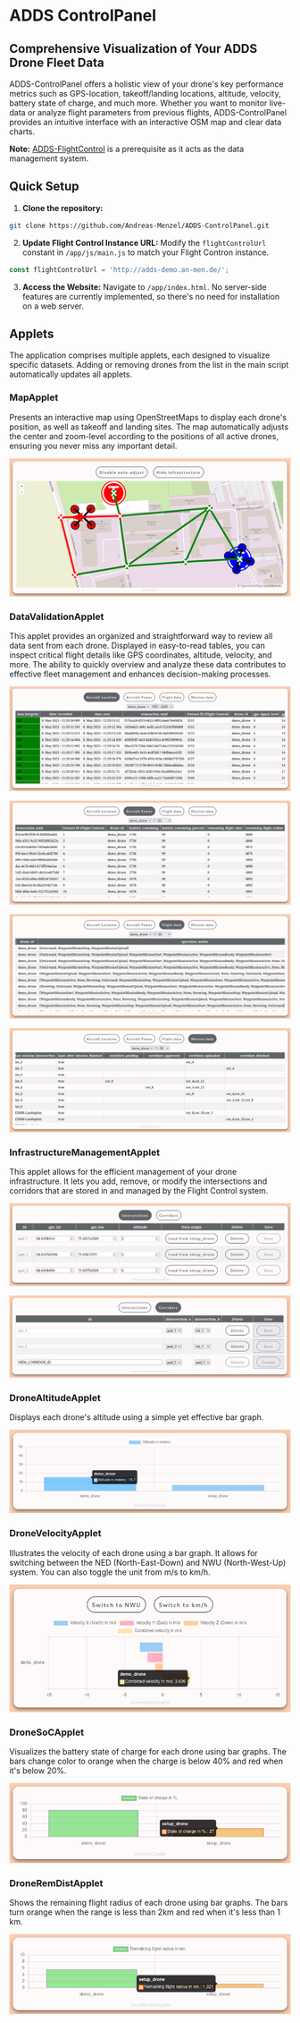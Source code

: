 # ADDS ControlPanel

## Comprehensive Visualization of Your ADDS Drone Fleet Data

ADDS-ControlPanel offers a holistic view of your drone's key performance metrics
such as GPS-location, takeoff/landing locations, altitude, velocity, battery
state of charge, and much more. Whether you want to monitor live-data or
analyze flight parameters from previous flights, ADDS-ControlPanel provides an
intuitive interface with an interactive OSM map and clear data charts.

**Note:** [ADDS-FlightControl](https://github.com/ADDS-FlightControl) is a
prerequisite as it acts as the data management system.

## Quick Setup

1. **Clone the repository:**

```bash
git clone https://github.com/Andreas-Menzel/ADDS-ControlPanel.git
```

2. **Update Flight Control Instance URL:** Modify the `flightControlUrl` constant
in `/app/js/main.js` to match your Flight Contron instance.

```javascript
const flightControlUrl = 'http://adds-demo.an-men.de/';
```

3. **Access the Website:** Navigate to `/app/index.html`. No server-side
features are currently implemented, so there's no need for installation on a web
server.

## Applets

The application comprises multiple applets, each designed to visualize specific
datasets. Adding or removing drones from the list in the main script
automatically updates all applets.

### MapApplet

Presents an interactive map using OpenStreetMaps to display each drone's
position, as well as takeoff and landing sites. The map automatically adjusts
the center and zoom-level according to the positions of all active drones,
ensuring you never miss any important detail.

![MapApplet](images/MapApplet.png)

### DataValidationApplet

This applet provides an organized and straightforward way to review all data
sent from each drone. Displayed in easy-to-read tables, you can inspect critical
flight details like GPS coordinates, altitude, velocity, and more. The ability
to quickly overview and analyze these data contributes to effective fleet
management and enhances decision-making processes.

![DataValidationApplet-AircraftLocation](images/DataValidationApplet_AircraftLocation.png)

![DataValidationApplet-AircraftPower](images/DataValidationApplet_AircraftPower.png)

![DataValidationApplet-FlightData](images/DataValidationApplet_FlightData.png)

![DataValidationApplet-MissionData](images/DataValidationApplet_MissionData.png)

### InfrastructureManagementApplet

This applet allows for the efficient management of your drone infrastructure. It
lets you add, remove, or modify the intersections and corridors that are stored
in and managed by the Flight Control system.

![InfrastructureManagementApplet-Intersections](images/InfrastructureManagementApplet_Intersections.png)

![InfrastructureManagementApplet-Corridors](images/InfrastructureManagementApplet_Corridors.png)

### DroneAltitudeApplet

Displays each drone's altitude using a simple yet effective bar graph.

![DroneAltitudeApplet](images/DroneAltitudeApplet.png)

### DroneVelocityApplet

Illustrates the velocity of each drone using a bar graph. It allows for
switching between the NED (North-East-Down) and NWU (North-West-Up) system. You
can also toggle the unit from m/s to km/h.

![DroneVelocityApplet](images/DroneVelocityApplet.png)

### DroneSoCApplet

Visualizes the battery state of charge for each drone using bar graphs. The bars
change color to orange when the charge is below 40% and red when it's below 20%.

![DroneSoCApplet](images/DroneSoCApplet.png)

### DroneRemDistApplet

Shows the remaining flight radius of each drone using bar graphs. The bars turn
orange when the range is less than 2km and red when it's less than 1 km.

![DroneRemDistApplet](images/DroneRemDistApplet.png)
